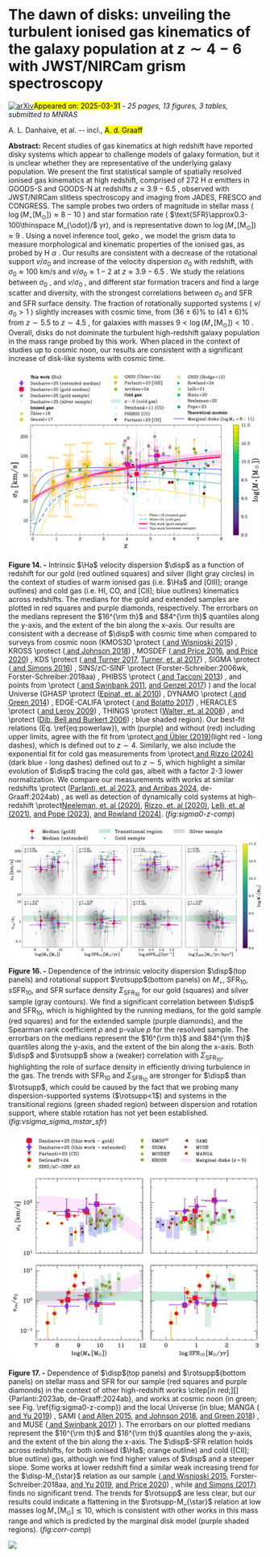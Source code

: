<div class="macros" style="visibility:hidden;">
$\newcommand{\ensuremath}{}$
$\newcommand{\xspace}{}$
$\newcommand{\object}[1]{\texttt{#1}}$
$\newcommand{\farcs}{{.}''}$
$\newcommand{\farcm}{{.}'}$
$\newcommand{\arcsec}{''}$
$\newcommand{\arcmin}{'}$
$\newcommand{\ion}[2]{#1#2}$
$\newcommand{\textsc}[1]{\textrm{#1}}$
$\newcommand{\hl}[1]{\textrm{#1}}$
$\newcommand{\footnote}[1]{}$
$\newcommand{\OIII}{[\text{OIII}]}$
$\newcommand{\Ha}{H\alpha}$
$\newcommand{\disp}{\sigma_0}$
$\newcommand{\reff}{r_{e}}$
$\newcommand{\rotsupp}{\text{v}/\sigma_0}$
$\newcommand{\logMstar}{\log\thinspace M_{\star}}$
$\newcommand{\Mstar}{M_{\star}}$
$\newcommand{\logMdyn}{\log\thinspace M_{\text{dyn}}}$
$\newcommand{\Mdyn}{M_{\text{dyn}}}$
$\newcommand{\PAmorph}{\text{PA}_{\text{morph}}}$
$\newcommand{\PAkin}{\text{PA}_{\text{kin}}}$
$\newcommand{\vre}{\text{v}_{\text{re}}}$
$\newcommand{\vcirc}{\text{v}_{\text{circ}}}$
$\newcommand{\geko}{\textsc{geko}}$
$\newcommand$
$\newcommand{\labelitemi}{\labelitemii}$
$\newcommand{\arraystretch}{2}$
$\newcommand{\arraystretch}{2}$
$\newcommand{\arraystretch}{1.5}$
$\newcommand{\thebibliography}{\DeclareRobustCommand{\VAN}[3]{##3}\VANthebibliography}$</div>



<div id="title">

#  The dawn of disks: unveiling the turbulent ionised gas kinematics of the galaxy population at $z\sim4-6$ with JWST/NIRCam grism spectroscopy

</div>
<div id="comments">

[![arXiv](https://img.shields.io/badge/arXiv-2503.21863-b31b1b.svg)](https://arxiv.org/abs/2503.21863)<mark>Appeared on: 2025-03-31</mark> -  _25 pages, 13 figures, 3 tables, submitted to MNRAS_

</div>
<div id="authors">

A. L. Danhaive, et al. -- incl., <mark>A. d. Graaff</mark>

</div>
<div id="abstract">

**Abstract:** Recent studies of gas kinematics at high redshift have reported disky systems which appear to challenge models of galaxy formation, but it is unclear whether they are representative of the underlying galaxy population. We present the first statistical sample of spatially resolved ionised gas kinematics at high redshift, comprised of $272$ H $\alpha$ emitters in GOODS-S and GOODS-N at redshifts $z\approx3.9-6.5$ , observed with JWST/NIRCam slitless spectroscopy and imaging from JADES, FRESCO and CONGRESS. The sample probes two orders of magnitude in stellar mass ( $\log (M_{\star}[\mathrm{M}_{\odot}])\approx8-10$ ) and star formation rate ( $\text{SFR}\approx0.3-100\thinspace M_{\odot}/$ yr), and is representative down to $\log(M_{\star}[\mathrm{M}_{\odot}])\approx 9$ . Using a novel inference tool, geko , we model the grism data to measure morphological and kinematic properties of the ionised gas, as probed by H $\alpha$ . Our results are consistent with a decrease of the rotational support $v/\sigma_0$ and increase of the velocity dispersion $\sigma_0$ with redshift, with $\sigma_0\approx100$ km/s and $v/\sigma_0\approx1-2$ at $z\approx3.9-6.5$ . We study the relations between $\sigma_0$ , and $v/\sigma_0$ , and different star formation tracers and find a large scatter and diversity, with the strongest correlations between $\sigma_0$ and SFR and SFR surface density. The fraction of rotationally supported systems ( $v/\sigma_0>1$ ) slightly increases with cosmic time, from $(36\pm6)\%$ to $(41\pm6)\%$ from $z\sim 5.5$ to $z\sim 4.5$ , for galaxies with masses $9<\log(M_{\star}[\mathrm{M}_{\odot}])<10$ . Overall, disks do not dominate the turbulent high-redshift galaxy population in the mass range probed by this work. When placed in the context of studies up to cosmic noon, our results are consistent with a significant increase of disk-like systems with cosmic time.

</div>

<div id="div_fig1">

<img src="tmp_2503.21863/./Figures/sigma0_z_comparison_fitlegend.png" alt="Fig14" width="100%"/>

**Figure 14. -** Intrinsic $\Ha$ velocity dispersion $\disp$ as a function of redshift for our gold (red outlined squares) and silver (light gray circles) in the context of studies of warm ionised gas (i.e. $\Ha$ and [OIII]; orange outlines) and cold gas (i.e. HI, CO, and [CII]; blue outlines) kinematics across redshifts. The medians for the gold and extended samples are plotted in red squares and purple diamonds, respectively. The errorbars on the medians represent the $16^{\rm th}$ and $84^{\rm th}$ quantiles along the y-axis, and the extent of the bin along the x-axis. Our results are consistent with a decrease of $\disp$ with cosmic time when compared to  surveys from cosmic noon (KMOS3D \protect ([ and Wisnioski 2015](https://ui.adsabs.harvard.edu/abs/2015ApJ...799..209W)) , KROSS \protect ([ and Johnson 2018](https://ui.adsabs.harvard.edu/abs/2018MNRAS.474.5076J)) , MOSDEF  ([ and Price 2016](https://ui.adsabs.harvard.edu/abs/2016ApJ...819...80P), [ and Price 2020](https://ui.adsabs.harvard.edu/abs/2020ApJ...894...91P)) , KDS \protect ([ and Turner 2017](https://ui.adsabs.harvard.edu/abs/2017MNRAS.471.1280T), [Turner, et. al 2017](https://ui.adsabs.harvard.edu/abs/2017arXiv171103604T)) , SIGMA \protect ([ and Simons 2016](https://ui.adsabs.harvard.edu/abs/2016ApJ...830...14S)) , SINS/zC-SINF \protect (Forster-Schreiber:2006wk,  Forster-Schreiber:2018aa) , PHIBSS \protect ([ and Tacconi 2013](https://ui.adsabs.harvard.edu/abs/2013ApJ...768...74T)) , and points from \protect ([ and Swinbank 2011](https://ui.adsabs.harvard.edu/abs/2011ApJ...742...11S), [ and Genzel 2017](https://ui.adsabs.harvard.edu/abs/2017Natur.543..397G)) ) and the local Universe (GHASP \protect ([Epinat, et. al 2010](https://ui.adsabs.harvard.edu/abs/2010MNRAS.401.2113E)) , DYNAMO \protect ([ and Green 2014](https://ui.adsabs.harvard.edu/abs/2014MNRAS.437.1070G)) , EDGE-CALIFA \protect ([ and Bolatto 2017](https://ui.adsabs.harvard.edu/abs/2017ApJ...846..159B)) , HERACLES \protect ([ and Leroy 2009](https://ui.adsabs.harvard.edu/abs/2009AJ....137.4670L)) , THINGS \protect ([Walter, et. al 2008](https://ui.adsabs.harvard.edu/abs/2008AJ....136.2563W)) , and \protect ([Dib, Bell and Burkert 2006](https://ui.adsabs.harvard.edu/abs/2006ApJ...638..797D)) ; blue shaded region). Our best-fit relations (Eq. \ref{eq:powerlaw}), with (purple) and without (red) including upper limits, agree with the fit from \protect[ and Übler (2019)](https://ui.adsabs.harvard.edu/abs/2019ApJ...880...48U)(light red - long dashes), which is defined out to $z\sim4$. Similarly, we also include the exponential fit for cold gas measurements from \protect[ and Rizzo (2024)](https://ui.adsabs.harvard.edu/abs/2024A&A...689A.273R)(dark blue - long dashes) defined out to $z\sim5$, which highlight a similar evolution of $\disp$ tracing the cold gas, albeit with a factor 2-3 lower normalization. We compare our measurements with works at similar redshifts \protect ([Parlanti, et. al 2023](https://ui.adsabs.harvard.edu/abs/2023A&A...673A.153P), [ and Arribas 2024](https://ui.adsabs.harvard.edu/abs/2024A&A...688A.146A), de-Graaff:2024ab) , as well as detection of dynamically cold systems at high-redshift \protect[Neeleman, et. al (2020)](https://ui.adsabs.harvard.edu/abs/2020Natur.581..269N), [Rizzo, et. al (2020)](https://ui.adsabs.harvard.edu/abs/2020Natur.584..201R), [Lelli, et. al (2021)](https://ui.adsabs.harvard.edu/abs/2021Sci...371..713L), [ and Pope (2023)](https://ui.adsabs.harvard.edu/abs/2023ApJ...951L..46P), [ and Rowland (2024)](https://ui.adsabs.harvard.edu/abs/2024MNRAS.535.2068R). (*fig:sigma0-z-comp*)

</div>
<div id="div_fig2">

<img src="tmp_2503.21863/./Figures/vsigma_sigma_mstar_sfr_masscolor.png" alt="Fig16" width="100%"/>

**Figure 16. -** Dependence of the intrinsic velocity dispersion $\disp$(top panels) and rotational support $\rotsupp$(bottom panels) on $M_{\star}$, $\text{SFR}_{10}$, $\text{sSFR}_{10}$, and SFR surface density $\Sigma_{\text{SFR}_{10}}$ for our gold (squares) and silver sample (gray contours). We find a significant correlation between $\disp$ and $\text{SFR}_{10}$, which is highlighted by the running medians, for the gold sample (red squares) and for the extended sample (purple diamonds), and the Spearman rank coefficient $\rho$ and p-value $p$ for the resolved sample. The errorbars on the medians represent the $16^{\rm th}$ and $84^{\rm th}$ quantiles along the y-axis, and the extent of the bin along the x-axis. Both $\disp$ and $\rotsupp$ show a (weaker) correlation with $\Sigma_{\text{SFR}_{10}}$, highlighting the role of surface density in efficiently driving turbulence in the gas. The trends with $\text{SFR}_{10}$ and $\Sigma_{\text{SFR}_{10}}$ are stronger for $\disp$ than $\rotsupp$, which could be caused by the fact that we probing many dispersion-supported systems ($\rotsupp<1$) and systems in the transitional regions (green shaded region) between dispersion and rotation support, where stable rotation has not yet been established. (*fig:vsigma_sigma_mstar_sfr*)

</div>
<div id="div_fig3">

<img src="tmp_2503.21863/./Figures/vsigma_sigma_mstar_sfr_sigsfr_litcomp.png" alt="Fig17" width="100%"/>

**Figure 17. -** Dependence of $\disp$(top panels) and $\rotsupp$(bottom panels) on stellar mass and SFR for our sample (red squares and purple diamonds) in the context of other high-redshift works \citep[in red;][]{Parlanti:2023ab, de-Graaff:2024ab}, and works at cosmic noon (in green; see Fig. \ref{fig:sigma0-z-comp}) and the local Universe (in blue; MANGA  ([ and Yu 2019](https://ui.adsabs.harvard.edu/abs/2019MNRAS.486.4463Y)) , SAMI  ([ and Allen 2015](https://ui.adsabs.harvard.edu/abs/2015MNRAS.446.1567A), [ and Johnson 2018](https://ui.adsabs.harvard.edu/abs/2018MNRAS.474.5076J), [ and Green 2018](https://ui.adsabs.harvard.edu/abs/2018MNRAS.475..716G)) , and MUSE  ([ and Swinbank 2017](https://ui.adsabs.harvard.edu/abs/2017MNRAS.467.3140S)) ). The errorbars on our plotted medians represent the $16^{\rm th}$ and $16^{\rm th}$ quantiles along the y-axis, and the extent of the bin along the x-axis. The $\disp$-SFR relation holds across redshifts, for both ionised ($\Ha$; orange outline) and cold ([CII]; blue outline) gas, although we find higher values of $\disp$ and a steeper slope. Some works at lower redshift find a similar weak increasing trend for the $\disp-M_{\star}$ relation as our sample  ([ and Wisnioski 2015](https://ui.adsabs.harvard.edu/abs/2015ApJ...799..209W), Forster-Schreiber:2018aa, [ and Yu 2019](https://ui.adsabs.harvard.edu/abs/2019MNRAS.486.4463Y), [ and Price 2020](https://ui.adsabs.harvard.edu/abs/2020ApJ...894...91P)) , while [ and Simons (2017)](https://ui.adsabs.harvard.edu/abs/2017ApJ...843...46S) finds no significant trend. The trends for $\rotsupp$ are less clear, but our results could indicate a flattening in the $\rotsupp-M_{\star}$ relation at low masses $\log M_{\star} [\mathrm{M}_{\odot}] \lesssim10$, which is consistent with other works in this mass range and which is predicted by the marginal disk model (purple shaded regions). (*fig:corr-comp*)

</div><div id="qrcode"><img src=https://api.qrserver.com/v1/create-qr-code/?size=100x100&data="https://arxiv.org/abs/2503.21863"></div>